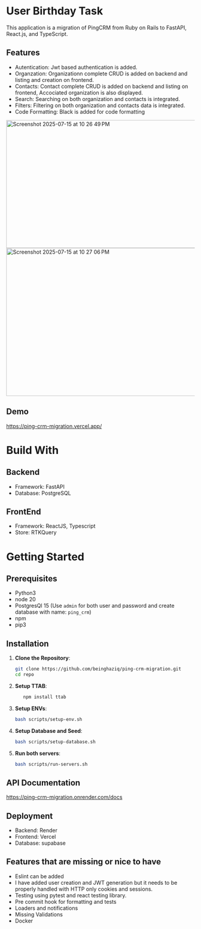 # User Birthday Task

This application is a migration of PingCRM from Ruby on Rails to FastAPI, React.js, and TypeScript.

## Features

- Autentication: Jwt based authentication is added.
- Organzation: Organizationn complete CRUD is added on backend and listing and creation on frontend.
- Contacts: Contact complete CRUD is added on backend and listing on frontend, Accociated organization is also displayed.
- Search: Searching on both organization and contacts is integrated.
- Filters: Filtering on both organization and contacts data is integrated.
- Code Formatting: Black is added for code formatting

<img width="1072" height="342" alt="Screenshot 2025-07-15 at 10 26 49 PM" src="https://github.com/user-attachments/assets/148098e1-9ccb-4d19-b920-970087a03109" />
<img width="1094" height="396" alt="Screenshot 2025-07-15 at 10 27 06 PM" src="https://github.com/user-attachments/assets/7074d6c5-f948-48c0-9d1f-68f382d13a6b" />


## Demo
https://ping-crm-migration.vercel.app/

# Build With
## Backend
- Framework: FastAPI
- Database: PostgreSQL

## FrontEnd
- Framework: ReactJS, Typescript
- Store: RTKQuery

# Getting Started

## Prerequisites

- Python3
- node 20
- PostgresQl 15 (Use `admin` for both user and password and create database with name: `ping_crm`)
- npm
- pip3

## Installation

1. **Clone the Repository**:
   ```bash
   git clone https://github.com/beinghaziq/ping-crm-migration.git
   cd repo
   ```
2. **Setup TTAB**:
   ```bash
      npm install ttab
   ```
3. **Setup ENVs**:
   ```bash
   bash scripts/setup-env.sh
   ```
4. **Setup Database and Seed**:
   ```bash
   bash scripts/setup-database.sh
   ```
5. **Run both servers**:
   ```bash
   bash scripts/run-servers.sh
   ```

## API Documentation

https://ping-crm-migration.onrender.com/docs

## Deployment
- Backend: Render
- Frontend: Vercel
- Database: supabase

## Features that are missing or nice to have
- Eslint can be added
- I have added user creation and JWT generation but it needs to be properly handled with HTTP only cookies and sessions.
- Testing using pytest and react testing library.
- Pre commit hook for formatting and tests
- Loaders and notifications
- Missing Validations
- Docker

